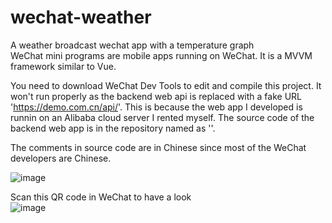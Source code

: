# wechat-weather
A weather broadcast wechat app with a temperature graph  
WeChat mini programs are mobile apps running on WeChat. It is a MVVM framework similar to Vue.  
  
You need to download WeChat Dev Tools to edit and compile this project. It won't run properly as the backend web api is replaced with a fake URL 'https://demo.com.cn/api/'. This is because the web app I developed is runnin on an Alibaba cloud server I rented myself. The source code of the backend web app is in the repository named as ''.  
  
The comments in source code are in Chinese since most of the WeChat developers are Chinese.  
  
![image](https://github.com/wjhlisa/wechat-weather/blob/master/w_Trim.gif)  

Scan this QR code in WeChat to have a look  
![image](https://github.com/wjhlisa/wechat-weather/blob/master/tytq.jpg)
